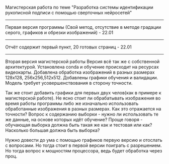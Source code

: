 Магистерская работа по теме "Разработка системы идентификации рукописной подписи с помощью сверточных нейросетей"


-----------------------------------------------------------------------------------------------------------------
Первая версия программы (Свой метод, отсутствие в методе градации серого, графиков и обрезки изображений) - 22.01

-------------------------------------------------------
Отчёт содержит первый пункт, 20 готовых страниц - 22.01

-----------------------------------------------------------------------------------------------------------------
Вторая версия магистерской работы
Версия всё так же с собственной архитектурой. Установлена conda и обучение происходит на ресурсах видеокарты.
Добавлена обработка изображений в разных размерах 128x128, 256x256,512x512. Добавлены графики обучения и валидации.
Модель требует усовершенствования в сторону точности.

Так же стоит добавить графики для первых двух челов(как в примере к магистерской работе).
Не ясно стоит ли обрабатывать изображения во время работы программы либо же изначально использовать обработанные изображения в разных размерах. Как это отражается на точности?
Вопрос к содержанию выборки - нужно ли использовать те же данные, на основе которых идёт обучение? Проще говоря - обучающая выборка должна быть такая же как и тестовая или как?
Насколько большая должна быть выборка?

Нужно довести до ума с помощью графиков первую версию и отослать с вопросами. Но тогда стоит в первой версии поиграть с разрешением. Но тогда вопрос к мощностям процессора, ведь будет обработка через проц.
